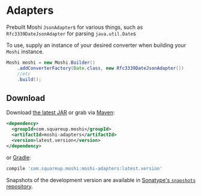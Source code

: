 Adapters
===================

Prebuilt Moshi `JsonAdapter`s for various things, such as `Rfc3339DateJsonAdapter` for parsing `java.util.Date`s

To use, supply an instance of your desired converter when building your `Moshi` instance.

```java
Moshi moshi = new Moshi.Builder()
    .addConverterFactory(Date.class, new Rfc3339DateJsonAdapter())
    //etc
    .build();
```

Download
--------

Download [the latest JAR][1] or grab via [Maven][2]:
```xml
<dependency>
  <groupId>com.squareup.moshi</groupId>
  <artifactId>moshi-adapters</artifactId>
  <version>latest.version</version>
</dependency>
```
or [Gradle][2]:
```groovy
compile 'com.squareup.moshi:moshi-adapters:latest.version'
```

Snapshots of the development version are available in [Sonatype's `snapshots` repository][snap].



 [1]: https://search.maven.org/remote_content?g=com.squareup.moshi&a=moshi-adapters&v=LATEST
 [2]: http://search.maven.org/#search%7Cga%7C1%7Cg%3A%22com.squareup.moshi%22%20a%3A%22moshi-adapters%22
 [snap]: https://oss.sonatype.org/content/repositories/snapshots/
